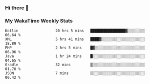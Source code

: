 ### Hi there 👋

<!--
**royschrauwen/royschrauwen** is a ✨ _special_ ✨ repository because its `README.md` (this file) appears on your GitHub profile.

Here are some ideas to get you started:

- 🔭 I’m currently working on ...
- 🌱 I’m currently learning ...
- 👯 I’m looking to collaborate on ...
- 🤔 I’m looking for help with ...
- 💬 Ask me about ...
- 📫 How to reach me: ...
- 😄 Pronouns: ...
- ⚡ Fun fact: ...
-->


### My WakaTime Weekly Stats
<!--START_SECTION:waka-->

```text
Kotlin                 20 hrs 5 mins   ████████████████▓░░░░░░░░   66.64 %
XML                    5 hrs 41 mins   ████▓░░░░░░░░░░░░░░░░░░░░   18.89 %
PHP                    2 hrs 5 mins    █▓░░░░░░░░░░░░░░░░░░░░░░░   06.96 %
Java                   1 hr 24 mins    █░░░░░░░░░░░░░░░░░░░░░░░░   04.65 %
Gradle                 32 mins         ▒░░░░░░░░░░░░░░░░░░░░░░░░   01.78 %
JSON                   7 mins          ░░░░░░░░░░░░░░░░░░░░░░░░░   00.42 %
```

<!--END_SECTION:waka-->
